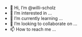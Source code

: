 - 👋 Hi, I’m @willi-scholz
- 👀 I’m interested in ...
- 🌱 I’m currently learning ...
- 💞️ I’m looking to collaborate on ...
- 📫 How to reach me ...

<!---
willi-scholz/willi-scholz is a ✨ special ✨ repository because its `README.md` (this file) appears on your GitHub profile.
You can click the Preview link to take a look at your changes.
--->
